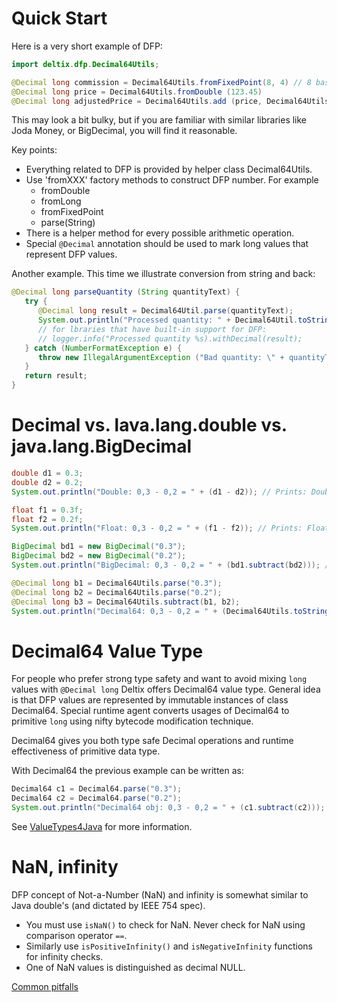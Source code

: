 # Quick Start

Here is a very short example of DFP:

```java
import deltix.dfp.Decimal64Utils;

@Decimal long commission = Decimal64Utils.fromFixedPoint(8, 4) // 8 basis points, 0.0008
@Decimal long price = Decimal64Utils.fromDouble (123.45)
@Decimal long adjustedPrice = Decimal64Utils.add (price, Decimal64Utils.multiply (price, commission));
```

This may look a bit bulky, but if you are familiar with similar libraries like Joda Money, or BigDecimal, you will find it reasonable. 

Key points:

* Everything related to DFP is provided by helper class Decimal64Utils.
* Use 'fromXXX' factory methods to construct DFP number. For example
  * fromDouble
  * fromLong
  * fromFixedPoint
  * parse(String)
* There is a helper method for every possible arithmetic operation.
* Special `@Decimal` annotation should be used to mark long values that represent DFP values.

Another example. This time we illustrate conversion from string and back:

```java
@Decimal long parseQuantity (String quantityText) {
   try {
      @Decimal long result = Decimal64Util.parse(quantityText);
      System.out.println("Processed quantity: " + Decimal64Util.toString (result));
      // for lbraries that have built-in support for DFP:
      // logger.info("Processed quantity %s).withDecimal(result);
   } catch (NumberFormatException e) {
      throw new IllegalArgumentException ("Bad quantity: \" + quantityText + '"');
   }  
   return result; 
}
```

# Decimal vs. lava.lang.double vs. java.lang.BigDecimal

```java
double d1 = 0.3;
double d2 = 0.2;
System.out.println("Double: 0,3 - 0,2 = " + (d1 - d2)); // Prints: Double: 0,3 - 0,2 = 0.09999999999999998 <== PROBLEM!

float f1 = 0.3f;
float f2 = 0.2f;
System.out.println("Float: 0,3 - 0,2 = " + (f1 - f2)); // Prints: Float: 0,3 - 0,2 = 0.10000001 <== PROBLEM!

BigDecimal bd1 = new BigDecimal("0.3");
BigDecimal bd2 = new BigDecimal("0.2");
System.out.println("BigDecimal: 0,3 - 0,2 = " + (bd1.subtract(bd2))); // Prints: BigDecimal: 0,3 - 0,2 = 0.1

@Decimal long b1 = Decimal64Utils.parse("0.3");
@Decimal long b2 = Decimal64Utils.parse("0.2");
@Decimal long b3 = Decimal64Utils.subtract(b1, b2);
System.out.println("Decimal64: 0,3 - 0,2 = " + (Decimal64Utils.toString(b3))); // Prints: Decimal64: 0,3 - 0,2 = 0.1
```
# Decimal64 Value Type

For people who prefer strong type safety and want to avoid mixing `long` values with `@Decimal long` Deltix offers Decimal64 value type. 
General idea is that DFP values are represented by immutable instances of class Decimal64. Special runtime agent converts usages of Decimal64 to primitive `long` using nifty bytecode modification technique. 

Decimal64 gives you both type safe Decimal operations and runtime effectiveness of primitive data type.


With Decimal64 the previous example can be written as:

```java
Decimal64 c1 = Decimal64.parse("0.3");
Decimal64 c2 = Decimal64.parse("0.2");
System.out.println("Decimal64 obj: 0,3 - 0,2 = " + (c1.subtract(c2))); // Prints: Decimal64 obj: 0,3 - 0,2 = 0.1

```
See [ValueTypes4Java](https://github.com/deltixlab/ValueTypes4Java/blob/master/docs/INSTALL.md) for more information.


# NaN, infinity

DFP concept of Not-a-Number (NaN) and infinity is somewhat similar to Java double's (and dictated by IEEE 754 spec).

* You must use `isNaN()` to check for NaN. Never check for NaN using comparison operator `==`.
* Similarly use `isPositiveInfinity()` and `isNegativeInfinity` functions for infinity checks.
* One of NaN values is distinguished as decimal NULL.


[Common pitfalls](pitfalls.md)
